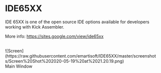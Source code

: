 # IDE65XX
IDE 65XX is one of the open source IDE options available for developers working with Kick Assembler.

More info: https://sites.google.com/view/ide65xx

<br>
![Screen](https://raw.githubusercontent.com/emartisoft/IDE65XX/master/screenshots/Screen%20Shot%202020-05-19%20at%2021.20.19.png)
<br>Main Window<br><br>
